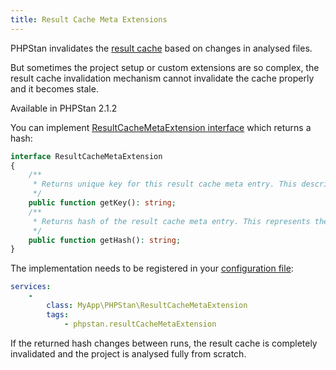 ```yaml
---
title: Result Cache Meta Extensions
---
```


PHPStan invalidates the [result cache](../user-guide/result-cache.md) based on changes in analysed files.

But sometimes the project setup or custom extensions are so complex, the result cache invalidation mechanism cannot invalidate the cache properly and it becomes stale.

<div class="text-xs inline-block border border-green-600 text-green-600 bg-green-100 rounded px-1 mb-4">Available in PHPStan 2.1.2</div>

You can implement [ResultCacheMetaExtension interface](https://apiref.phpstan.org/2.1.x/PHPStan.Analyser.ResultCache.ResultCacheMetaExtension.html) which returns a hash:

```php
interface ResultCacheMetaExtension
{
	/**
	 * Returns unique key for this result cache meta entry. This describes the source of the metadata.
	 */
	public function getKey(): string;
	/**
	 * Returns hash of the result cache meta entry. This represents the current state of the additional meta source.
	 */
	public function getHash(): string;
}
```

The implementation needs to be registered in your [configuration file](../config-reference.md):

```yaml
services:
	-
		class: MyApp\PHPStan\ResultCacheMetaExtension
		tags:
			- phpstan.resultCacheMetaExtension
```


If the returned hash changes between runs, the result cache is completely invalidated and the project is analysed fully from scratch.
